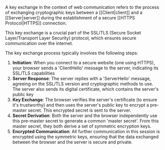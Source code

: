 A key exchange in the context of web communication refers to the process of exchanging cryptographic keys between a [[Client|client]] and a [[Server|server]] during the establishment of a secure [[HTTPS Protocol|HTTPS]] connection.

This key exchange is a crucial part of the SSL/TLS (Secure Socket Layer/Transport Layer Security) protocol, which ensures secure communication over the internet.

The key exchange process typically involves the following steps:

1. **Initiation**: When you connect to a secure website (one using HTTPS), your browser sends a 'ClientHello' message to the server, indicating its SSL/TLS capabilities
2. **Server Response**: The server replies with a 'ServerHello' message, agreeing on the SSL/TLS version and cryptographic methods to use. The server also sends its digital certificate, which contains the server's public key
3. **Key Exchange**: The browser verifies the server's certificate (to ensure it's trustworthy) and then uses the server's public key to encrypt a pre-master secret. This encrypted secret is sent to the server.
4. **Secret Derivation**: Both the server and the browser independently use this pre-master secret to generate a common 'master secret'. From this master secret, they both derive a set of symmetric encryption keys.
5. **Encrypted Communication**: All further communication in this session is encrypted using the symmetric keys, ensuring that the data exchanged between the browser and the server is secure and private.